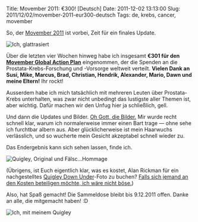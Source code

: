 Title: Movember 2011: €300! [Deutsch]
Date: 2011-12-02 13:13:00
Slug: 2011/12/02/movember-2011-eur300-deutsch
Tags: de, krebs, cancer, movember


So, der [Movember 2011][1] ist vorbei, Zeit für ein finales Update.

![Ich, glattrasiert][2]

Über die letzten vier Wochen hinweg habe ich insgesamt
**€301 für den [Movember Global Action Plan][3]** eingenommen, der die Spenden
an die Prostata-Krebs-Forschung und -Vorsorge weltweit verteilt. **Vielen Dank
an Susi, Mike, Marcus, Brad, Christian, Hendrik, Alexander, Mario, Dawn und
meine Eltern!** Ihr rockt!

Ausserdem habe ich mich tatsächlich mit mehreren Leuten über Prostata-Krebs
unterhalten, was zwar nicht unbedingt das lustigste aller Themen ist, aber
wichtig. Dafür machen wir den Unfug hier ja schließlich, gell.

Und dann die Updates und Bilder. [Oh Gott, die Bilder.][4] Mir wurde recht
schnell klar, warum ich normalerweise immer einen Bart trage — ohne sehe ich
furchtbar albern aus. Aber glücklicherweise ist mein Haarwuchs verlässlich,
und so wucherte mein Gesicht akzeptabel schnell wieder zu.

Das Endergebnis kann sich sehen lassen, finde ich.

![Quigley, Original und Fälsc…Hommage][5]

(Übrigens, ist Euch eigentlich klar, was es kostet, Alan Rickman für ein
nachgestelltes [Quigley Down Under][6]-Foto zu buchen? [Falls sich jemand an
den Kosten beteiligen möchte, ich wäre nicht böse.][7])

Also, hat Spaß gemacht! Die Sammeldose bleibt bis 9.12.2011 offen. Danke an
alle, die mitgemacht haben! :D

![Ich, mit meinem Quigley][8]

   [1]: http://blog.zottmann.org/post/12193484608/movember-2011-deutsch
   [2]: http://farm7.staticflickr.com/6224/6308780220_564bcba7ac_m.jpg
   [3]: http://be.movember.com/en/campaign/nesp/mens-health/
   [4]: http://www.flickr.com/photos/czottmann/sets/72157628027245330/
   [5]: http://farm8.staticflickr.com/7150/6442021525_5ef1914d9a_z.jpg
   [6]: http://www.imdb.com/title/tt0102744/
   [7]: http://mobro.co/czottmann
   [8]: http://farm8.staticflickr.com/7174/6441129339_61fe8567f4_m.jpg

